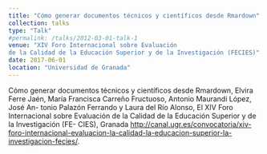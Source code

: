 ```yaml
---
title: "Cómo generar documentos técnicos y científicos desde Rmardown"
collection: talks
type: "Talk"
#permalink: /talks/2012-03-01-talk-1
venue: "XIV Foro Internacional sobre Evaluación
de la Calidad de la Educación Superior y de la Investigación (FECIES)"
date: 2017-06-01
location: "Universidad de Granada"
---
```


Cómo generar documentos técnicos y científicos desde Rmardown, Elvira Ferre Jaén, María Francisca Carreño Fructuoso, Antonio Maurandi López, José An-
tonio Palazón Ferrando y Laura del Río Alonso, El XIV Foro Internacional sobre Evaluación de la Calidad de la Educación Superior y de la Investigación (FE-
CIES), Granada <http://canal.ugr.es/convocatoria/xiv-foro-internacional-evaluacion-la-calidad-la-educacion-superior-la-investigacion-fecies/>.
